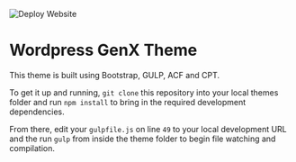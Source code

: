 ![Deploy Website](https://github.com/grindstonecreative/genu-training/workflows/Deploy%20Website/badge.svg)

# Wordpress GenX Theme

This theme is built using Bootstrap, GULP, ACF and CPT.

To get it up and running, `git clone` this repository into your local themes folder and run `npm install` to bring in the required development dependencies.

From there, edit your `gulpfile.js` on line `49` to your local development URL and the run `gulp` from inside the theme folder to begin file watching and compilation.
